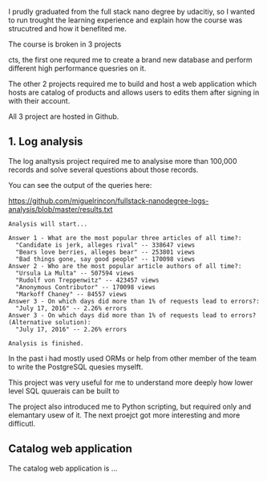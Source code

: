 
I prudly graduated from the full stack nano degree by udacitiy, so I wanted to run trought the learning experience and explain how the course was strucutred and how it benefited me.

The course is broken in 3 projects

cts, the first one requred me to create a brand new database and perform different high performance quesries on it.

The other 2 projects required me to build and host a web application which hosts are catalog of products and allows users to edits them after signing in with their account.

All 3 project are hosted in Github.

## 1. Log analysis

The log analtysis project required me to analysise more than 100,000 records and solve several questions about those records.

You can see the output of the queries here:

https://github.com/miguelrincon/fullstack-nanodegree-logs-analysis/blob/master/results.txt


```
Analysis will start...

Answer 1 - What are the most popular three articles of all time?:
  "Candidate is jerk, alleges rival" -- 338647 views
  "Bears love berries, alleges bear" -- 253801 views
  "Bad things gone, say good people" -- 170098 views
Answer 2 - Who are the most popular article authors of all time?:
  "Ursula La Multa" -- 507594 views
  "Rudolf von Treppenwitz" -- 423457 views
  "Anonymous Contributor" -- 170098 views
  "Markoff Chaney" -- 84557 views
Answer 3 - On which days did more than 1% of requests lead to errors?:
  "July 17, 2016" -- 2.26% errors
Answer 3 - On which days did more than 1% of requests lead to errors? (Alternative solution):
  "July 17, 2016" -- 2.26% errors

Analysis is finished.
```
In the past i had mostly used ORMs or help from other member of the team to write the PostgreSQL quesies myselft.

This project was very useful for me to understand more deeply how lower level  SQL quuerais can be built to

The project also introduced me to Python scripting, but required only and elemantary usew of it. The next proejct got more interesting and more difficutl.

## Catalog web application

The catalog web application is ...

